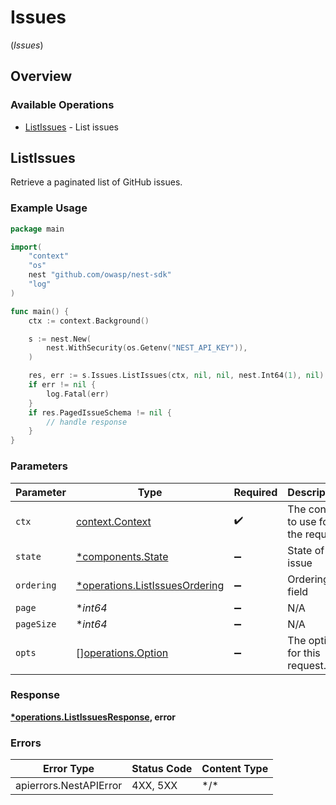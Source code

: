 # Issues
(*Issues*)

## Overview

### Available Operations

* [ListIssues](#listissues) - List issues

## ListIssues

Retrieve a paginated list of GitHub issues.

### Example Usage

<!-- UsageSnippet language="go" operationID="list_issues" method="get" path="/api/v0/issues/" -->
```go
package main

import(
	"context"
	"os"
	nest "github.com/owasp/nest-sdk"
	"log"
)

func main() {
    ctx := context.Background()

    s := nest.New(
        nest.WithSecurity(os.Getenv("NEST_API_KEY")),
    )

    res, err := s.Issues.ListIssues(ctx, nil, nil, nest.Int64(1), nil)
    if err != nil {
        log.Fatal(err)
    }
    if res.PagedIssueSchema != nil {
        // handle response
    }
}
```

### Parameters

| Parameter                                                                       | Type                                                                            | Required                                                                        | Description                                                                     |
| ------------------------------------------------------------------------------- | ------------------------------------------------------------------------------- | ------------------------------------------------------------------------------- | ------------------------------------------------------------------------------- |
| `ctx`                                                                           | [context.Context](https://pkg.go.dev/context#Context)                           | :heavy_check_mark:                                                              | The context to use for the request.                                             |
| `state`                                                                         | [*components.State](../../models/components/state.md)                           | :heavy_minus_sign:                                                              | State of the issue                                                              |
| `ordering`                                                                      | [*operations.ListIssuesOrdering](../../models/operations/listissuesordering.md) | :heavy_minus_sign:                                                              | Ordering field                                                                  |
| `page`                                                                          | **int64*                                                                        | :heavy_minus_sign:                                                              | N/A                                                                             |
| `pageSize`                                                                      | **int64*                                                                        | :heavy_minus_sign:                                                              | N/A                                                                             |
| `opts`                                                                          | [][operations.Option](../../models/operations/option.md)                        | :heavy_minus_sign:                                                              | The options for this request.                                                   |

### Response

**[*operations.ListIssuesResponse](../../models/operations/listissuesresponse.md), error**

### Errors

| Error Type             | Status Code            | Content Type           |
| ---------------------- | ---------------------- | ---------------------- |
| apierrors.NestAPIError | 4XX, 5XX               | \*/\*                  |